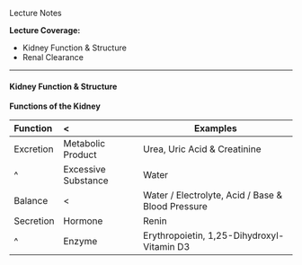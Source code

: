 Lecture Notes

**Lecture Coverage:**
- Kidney Function & Structure
- Renal Clearance

---
#### **Kidney Function & Structure**
**Functions of the Kidney**

| Function  | <                   | Examples                                          |
| :-------- | :------------------ | ------------------------------------------------- |
| Excretion | Metabolic Product   | Urea, Uric Acid & Creatinine                      |
| ^         | Excessive Substance | Water                                             |
| Balance   | <                   | Water / Electrolyte, Acid / Base & Blood Pressure |
| Secretion | Hormone             | Renin                                             |
| ^         | Enzyme              | Erythropoietin, 1,25-Dihydroxyl-Vitamin D3        |
